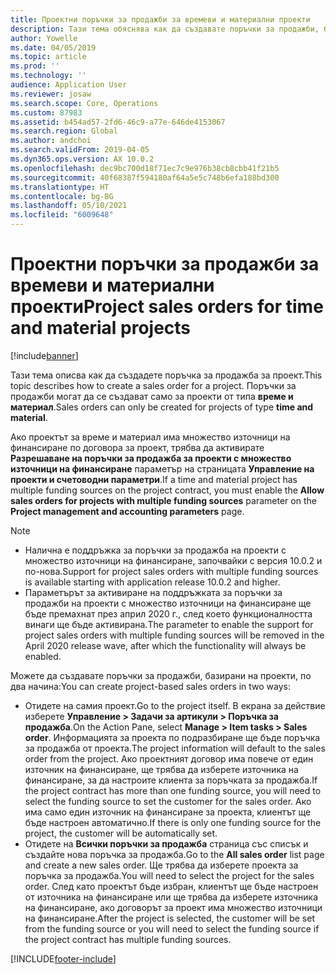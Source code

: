 ```yaml
---
title: Проектни поръчки за продажби за времеви и материални проекти
description: Тази тема обяснява как да създавате поръчки за продажби, базирани на проекти, за времеви и материални проекти.
author: Yowelle
ms.date: 04/05/2019
ms.topic: article
ms.prod: ''
ms.technology: ''
audience: Application User
ms.reviewer: josaw
ms.search.scope: Core, Operations
ms.custom: 87983
ms.assetid: b454ad57-2fd6-46c9-a77e-646de4153067
ms.search.region: Global
ms.author: andchoi
ms.search.validFrom: 2019-04-05
ms.dyn365.ops.version: AX 10.0.2
ms.openlocfilehash: dec9bc700d18f71ec7c9e976b38cb8cbb41f21b5
ms.sourcegitcommit: 40f68387f594180af64a5e5c748b6efa188bd300
ms.translationtype: HT
ms.contentlocale: bg-BG
ms.lasthandoff: 05/10/2021
ms.locfileid: "6009648"
---
```

# <a name="project-sales-orders-for-time-and-material-projects"></a><span data-ttu-id="e60b8-103">Проектни поръчки за продажби за времеви и материални проекти</span><span class="sxs-lookup"><span data-stu-id="e60b8-103">Project sales orders for time and material projects</span></span>

[!include[banner](../includes/banner.md)]

<span data-ttu-id="e60b8-104">Тази тема описва как да създадете поръчка за продажба за проект.</span><span class="sxs-lookup"><span data-stu-id="e60b8-104">This topic describes how to create a sales order for a project.</span></span> <span data-ttu-id="e60b8-105">Поръчки за продажби могат да се създават само за проекти от типа **време и материал**.</span><span class="sxs-lookup"><span data-stu-id="e60b8-105">Sales orders can only be created for projects of type **time and material**.</span></span>

<span data-ttu-id="e60b8-106">Ако проектът за време и материал има множество източници на финансиране по договора за проект, трябва да активирате **Разрешаване на поръчки за продажба за проекти с множество източници на финансиране** параметър на страницата **Управление на проекти и счетоводни параметри**.</span><span class="sxs-lookup"><span data-stu-id="e60b8-106">If a time and material project has multiple funding sources on the project contract, you must enable the **Allow sales orders for projects with multiple funding sources** parameter on the **Project management and accounting parameters** page.</span></span> 

> [!NOTE]
> - <span data-ttu-id="e60b8-107">Налична е поддръжка за поръчки за продажба на проекти с множество източници на финансиране, започвайки с версия 10.0.2 и по-нова.</span><span class="sxs-lookup"><span data-stu-id="e60b8-107">Support for project sales orders with multiple funding sources is available starting with application release 10.0.2 and higher.</span></span>
> - <span data-ttu-id="e60b8-108">Параметърът за активиране на поддръжката за поръчки за продажби на проекти с множество източници на финансиране ще бъде премахнат през април 2020 г., след което функционалността винаги ще бъде активирана.</span><span class="sxs-lookup"><span data-stu-id="e60b8-108">The parameter to enable the support for project sales orders with multiple funding sources will be removed in the April 2020 release wave, after which the functionality will always be enabled.</span></span>

<span data-ttu-id="e60b8-109">Можете да създавате поръчки за продажби, базирани на проекти, по два начина:</span><span class="sxs-lookup"><span data-stu-id="e60b8-109">You can create project-based sales orders in two ways:</span></span>

- <span data-ttu-id="e60b8-110">Отидете на самия проект.</span><span class="sxs-lookup"><span data-stu-id="e60b8-110">Go to the project itself.</span></span> <span data-ttu-id="e60b8-111">В екрана за действие изберете **Управление > Задачи за артикули > Поръчка за продажба**.</span><span class="sxs-lookup"><span data-stu-id="e60b8-111">On the Action Pane, select **Manage > Item tasks > Sales order**.</span></span> <span data-ttu-id="e60b8-112">Информацията за проекта по подразбиране ще бъде поръчка за продажба от проекта.</span><span class="sxs-lookup"><span data-stu-id="e60b8-112">The project information will default to the sales order from the project.</span></span> <span data-ttu-id="e60b8-113">Ако проектният договор има повече от един източник на финансиране, ще трябва да изберете източника на финансиране, за да настроите клиента за поръчката за продажба.</span><span class="sxs-lookup"><span data-stu-id="e60b8-113">If the project contract has more than one funding source, you will need to select the funding source to set the customer for the sales order.</span></span> <span data-ttu-id="e60b8-114">Ако има само един източник на финансиране за проекта, клиентът ще бъде настроен автоматично.</span><span class="sxs-lookup"><span data-stu-id="e60b8-114">If there is only one funding source for the project, the customer will be automatically set.</span></span>
- <span data-ttu-id="e60b8-115">Отидете на **Всички поръчки за продажба** страница със списък и създайте нова поръчка за продажба.</span><span class="sxs-lookup"><span data-stu-id="e60b8-115">Go to the **All sales order** list page and create a new sales order.</span></span> <span data-ttu-id="e60b8-116">Ще трябва да изберете проекта за поръчка за продажба.</span><span class="sxs-lookup"><span data-stu-id="e60b8-116">You will need to select the project for the sales order.</span></span> <span data-ttu-id="e60b8-117">След като проектът бъде избран, клиентът ще бъде настроен от източника на финансиране или ще трябва да изберете източника на финансиране, ако договорът за проект има множество източници на финансиране.</span><span class="sxs-lookup"><span data-stu-id="e60b8-117">After the project is selected, the customer will be set from the funding source or you will need to select the funding source if the project contract has multiple funding sources.</span></span>



[!INCLUDE[footer-include](../includes/footer-banner.md)]